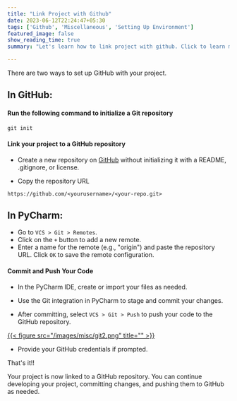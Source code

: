 ```yaml
---
title: "Link Project with Github"
date: 2023-06-12T22:24:47+05:30
tags: ['Github', 'Miscellaneous', 'Setting Up Environment']
featured_image: false
show_reading_time: true
summary: "Let's learn how to link project with github. Click to learn more."

---
```

There are two ways to set up GitHub with your project.

## In GitHub:

#### Run the following command to initialize a Git repository
```csharp
git init
````
#### Link your project to a GitHub repository
* Create a new repository on [GitHub](https://github.com/new) without initializing it with a README, .gitignore, or license.

* Copy the repository URL 

```https://github.com/<yourusername>/<your-repo.git>```



## In PyCharm: 

* Go to `VCS > Git > Remotes`.
* Click on the `+` button to add a new remote.
* Enter a name for the remote (e.g., "origin") and paste the repository URL. Click `OK` to save the remote configuration.

#### Commit and Push Your Code
* In the PyCharm IDE, create or import your files as needed.

* Use the Git integration in PyCharm to stage and commit your changes.
* After committing, select `VCS > Git > Push` to push your code to the GitHub repository.

[//]: # ([{{< figure src="/images/misc/git2.png" title="" >}}]&#40;/images/misc/git2.png&#41;)
[{{< figure src="/images/misc/git2.png" title="" >}}](/images/misc/git2.png)

* Provide your GitHub credentials if prompted.

That's it!!

Your project is now linked to a GitHub repository. 
You can continue developing your project, committing changes, and pushing them to GitHub as needed.